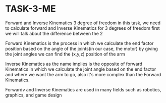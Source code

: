 # TASK-3-ME
Forward and Inverse Kinematics 3 degree of freedom
in this task, we need to calculate forward and Inverse Kinematics for 3 degrees of freedom first we will talk about the difference between the 2

Forward Kinematics is the process in which we calculate the end factor position based on the angle of the joints(in our case, the motor) by giving the joint angles we can 
find the (x,y,z) position of the arm
 
Inverse Kinematics as the name implies is the opposite of forward Kinematics in which we calculate the joint angle based on the end factor and where we want the arm to go, also it's more complex than the
Forward Kinematics.

Forwardv and Inverse Kinematics are used in many fields such as robotics, graphics, and game design 
